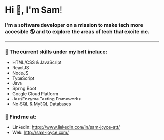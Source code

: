 # Hi 👋, I'm Sam!
### I'm a software developer on a mission to make tech more accesible 🌎 and to explore the areas of tech that excite me.
-------------------------------------

### 🥋 The current skills under my belt include:
* HTML/CSS & JavaScript
* ReactJS
* NodeJS
* TypeScript
* Java
* Spring Boot
* Google Cloud Platform
* Jest/Enzyme Testing Frameworks 
* No-SQL & MySQL Databases

### 📮 Find me at:
* LinkedIn: https://www.linkedin.com/in/sam-joyce-att/
* Web: http://sam-joyce.com/
